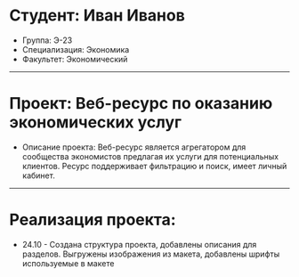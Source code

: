 # Студент: Иван Иванов
- Группа: Э-23
- Специализация: Экономика
- Факультет: Экономический
---
# Проект: Веб-ресурс по оказанию экономических услуг
- Описание проекта: Веб-ресурс является агрегатором для сообщества экономистов предлагая их услуги для потенциальных клиентов. Ресурс поддерживает фильтрацию и поиск, имеет личный кабинет.
---
# Реализация проекта:
- 24.10 - Создана структура проекта, добавлены описания для разделов. Выгружены изображения из макета, добавлены шрифты используемые в макете